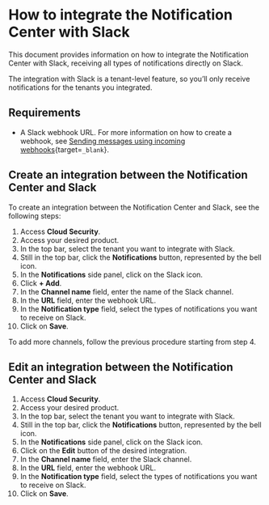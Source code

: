 # How to integrate the Notification Center with Slack

This document provides information on how to integrate the Notification Center with Slack, receiving all types of notifications directly on Slack. 

The integration with Slack is a tenant-level feature, so you’ll only receive notifications for the tenants you integrated.

## Requirements

- A Slack webhook URL. For more information on how to create a webhook, see [Sending messages using incoming webhooks](https://api.slack.com/messaging/webhooks){target=`_blank`}.

## Create an integration between the Notification Center and Slack

To create an integration between the Notification Center and Slack, see the following steps:

1. Access **Cloud Security**.  
2. Access your desired product.  
3. In the top bar, select the tenant you want to integrate with Slack.  
4. Still in the top bar, click the **Notifications** button, represented by the bell icon.  
5. In the **Notifications** side panel, click on the Slack icon.  
6. Click **\+ Add**.  
7. In the **Channel name** field, enter the name of the Slack channel.  
8. In the **URL** field, enter the webhook URL.  
9. In the **Notification type** field, select the types of notifications you want to receive on Slack.  
10. Click on **Save**.

To add more channels, follow the previous procedure starting from step 4\.

## Edit an integration between the Notification Center and Slack

1. Access **Cloud Security**.  
2. Access your desired product.  
3. In the top bar, select the tenant you want to integrate with Slack.  
4. Still in the top bar, click the **Notifications** button, represented by the bell icon.  
5. In the **Notifications** side panel, click on the Slack icon.  
6. Click on the **Edit** button of the desired integration.  
7. In the **Channel name** field, enter the Slack channel.  
8. In the **URL** field, enter the webhook URL.  
9. In the **Notification type** field, select the types of notifications you want to receive on Slack.  
10. Click on **Save**.
